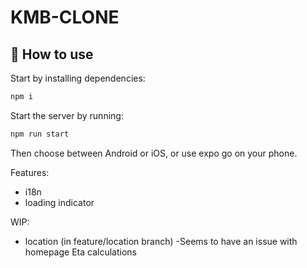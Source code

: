 # KMB-CLONE

## 🚀 How to use

Start by installing dependencies:

```sh
npm i
```

Start the server by running:

```sh
npm run start
```

Then choose between Android or iOS, or use expo go on your phone.

Features:

- i18n
- loading indicator

WIP:

- location (in feature/location branch) -Seems to have an issue with homepage Eta calculations
